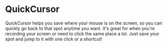 # QuickCursor
QuickCursor helps you save where your mouse is on the screen, so you can quickly go back to that spot anytime you want. It's great for when you're recording your screen or need to click the same place a lot. Just save your spot and jump to it with one click or a shortcut!
